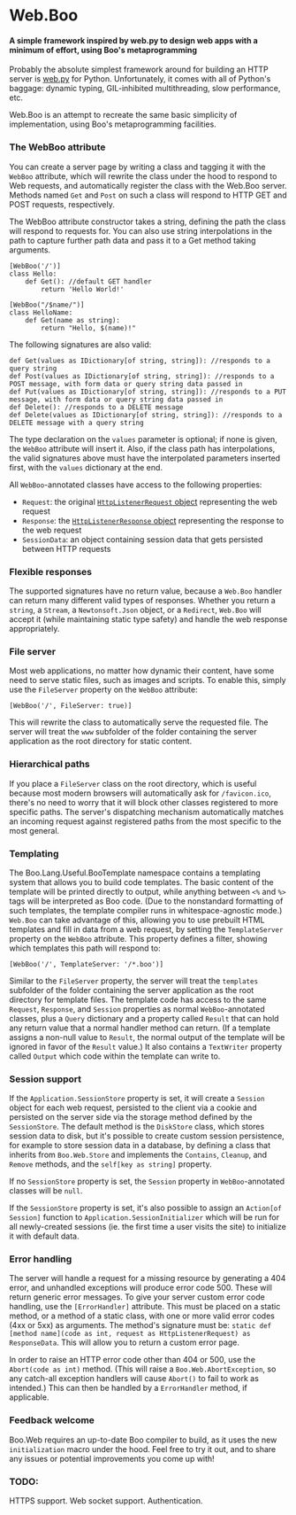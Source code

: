 # Web.Boo
#### A simple framework inspired by web.py to design web apps with a minimum of effort, using Boo's metaprogramming
Probably the absolute simplest framework around for building an HTTP server is [web.py](http://webpy.org) for Python.  Unfortunately, it comes with all of Python's baggage: dynamic typing, GIL-inhibited multithreading, slow performance, etc.

Web.Boo is an attempt to recreate the same basic simplicity of implementation, using Boo's metaprogramming facilities.

### The WebBoo attribute
You can create a server page by writing a class and tagging it with the `WebBoo` attribute, which will rewrite the class under the hood to respond to Web requests, and automatically register the class with the Web.Boo server.  Methods named `Get` and `Post` on such a class will respond to HTTP GET and POST requests, respectively.

The WebBoo attribute constructor takes a string, defining the path the class will respond to requests for.  You can also use string interpolations in the path to capture further path data and pass it to a Get method taking arguments.

```
[WebBoo('/')]
class Hello:
	def Get(): //default GET handler
		return 'Hello World!'

[WebBoo("/$name/")]
class HelloName:
	def Get(name as string):
		return "Hello, $(name)!"
```

The following signatures are also valid:

```
def Get(values as IDictionary[of string, string]): //responds to a query string
def Post(values as IDictionary[of string, string]): //responds to a POST message, with form data or query string data passed in
def Put(values as IDictionary[of string, string]): //responds to a PUT message, with form data or query string data passed in
def Delete(): //responds to a DELETE message
def Delete(values as IDictionary[of string, string]): //responds to a DELETE message with a query string
```

The type declaration on the `values` parameter is optional; if none is given, the `WebBoo` attribute will insert it.  Also, if the class path has interpolations, the valid signatures above must have the interpolated parameters inserted first, with the `values` dictionary at the end.

All `WebBoo`-annotated classes have access to the following properties:

* `Request`: the original [`HttpListenerRequest` object](https://msdn.microsoft.com/en-us/library/system.net.httplistenerrequest(v=vs.110).aspx) representing the web request
* `Response`: the [`HttpListenerResponse` object](https://msdn.microsoft.com/en-us/library/system.net.httplistenerresponse(v=vs.110).aspx) representing the response to the web request
* `SessionData`: an object containing session data that gets persisted between HTTP requests

### Flexible responses
The supported signatures have no return value, because a `Web.Boo` handler can return many different valid types of responses.  Whether you return a `string`, a `Stream`, a `Newtonsoft.Json` object, or a `Redirect`, `Web.Boo` will accept it (while maintaining static type safety) and handle the web response appropriately.

### File server
Most web applications, no matter how dynamic their content, have some need to serve static files, such as images and scripts.  To enable this, simply use the `FileServer` property on the `WebBoo` attribute:

    [WebBoo('/', FileServer: true)]

This will rewrite the class to automatically serve the requested file.  The server will treat the `www` subfolder of the folder containing the server application as the root directory for static content.

### Hierarchical paths
If you place a `FileServer` class on the root directory, which is useful because most modern browsers will automatically ask for `/favicon.ico`, there's no need to worry that it will block other classes registered to more specific paths.  The server's dispatching mechanism automatically matches an incoming request against registered paths from the most specific to the most general.

### Templating
The Boo.Lang.Useful.BooTemplate namespace contains a templating system that allows you to build code templates.  The basic content of the template will be printed directly to output, while anything between `<%` and `%>` tags will be interpreted as Boo code.  (Due to the nonstandard formatting of such templates, the template compiler runs in whitespace-agnostic mode.)  `Web.Boo` can take advantage of this, allowing you to use prebuilt HTML templates and fill in data from a web request, by setting the `TemplateServer` property on the `WebBoo` attribute.  This property defines a filter, showing which templates this path will respond to:

    [WebBoo('/', TemplateServer: '/*.boo')]

Similar to the `FileServer` property, the server will treat the `templates` subfolder of the folder containing the server application as the root directory for template files.  The template code has access to the same `Request`, `Response`, and `Session` properties as normal `WebBoo`-annotated classes, plus a `Query` dictionary and a property called `Result` that can hold any return value that a normal handler method can return.  (If a template assigns a non-null value to `Result`, the normal output of the template will be ignored in favor of the `Result` value.)  It also contains a `TextWriter` property called `Output` which code within the template can write to.

### Session support
If the `Application.SessionStore` property is set, it will create a `Session` object for each web request, persisted to the client via a cookie and persisted on the server side via the storage method defined by the `SessionStore`.  The default method is the `DiskStore` class, which stores session data to disk, but it's possible to create custom session persistence, for example to store session data in a database, by defining a class that inherits from `Boo.Web.Store` and implements the `Contains`, `Cleanup`, and `Remove` methods, and the `self[key as string]` property.

If no `SessionStore` property is set, the `Session` property in `WebBoo`-annotated classes will be `null`.

If the `SessionStore` property is set, it's also possible to assign an `Action[of Session]` function to `Application.SessionInitializer` which will be run for all newly-created sessions (ie. the first time a user visits the site) to initialize it with default data.

### Error handling
The server will handle a request for a missing resource by generating a 404 error, and unhandled exceptions will produce error code 500.  These will return generic error messages.  To give your server custom error code handling, use the `[ErrorHandler]` attribute.  This must be placed on a static method, or a method of a static class, with one or more valid error codes (4xx or 5xx) as arguments.  The method's signature must be: `static def [method name](code as int, request as HttpListenerRequest) as ResponseData`.  This will allow you to return a custom error page.

In order to raise an HTTP error code other than 404 or 500, use the `Abort(code as int)` method.  (This will raise a `Boo.Web.AbortException`, so any catch-all exception handlers will cause `Abort()` to fail to work as intended.)  This can then be handled by a `ErrorHandler` method, if applicable.

### Feedback welcome
Boo.Web requires an up-to-date Boo compiler to build, as it uses the new `initialization` macro under the hood.  Feel free to try it out, and to share any issues or potential improvements you come up with!

### TODO:
HTTPS support.
Web socket support.
Authentication.

